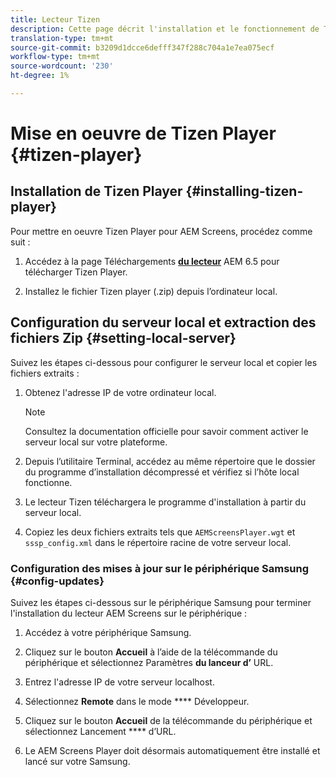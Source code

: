 ```yaml
---
title: Lecteur Tizen
description: Cette page décrit l'installation et le fonctionnement de Tizen Player.
translation-type: tm+mt
source-git-commit: b3209d1dcce6defff347f288c704a1e7ea075ecf
workflow-type: tm+mt
source-wordcount: '230'
ht-degree: 1%

---
```



# Mise en oeuvre de Tizen Player {#tizen-player}

## Installation de Tizen Player {#installing-tizen-player}

Pour mettre en oeuvre Tizen Player pour AEM Screens, procédez comme suit :

1. Accédez à la page Téléchargements [**du lecteur**](https://download.macromedia.com/screens/) AEM 6.5 pour télécharger Tizen Player.

1. Installez le fichier Tizen player (.zip) depuis l’ordinateur local.

## Configuration du serveur local et extraction des fichiers Zip {#setting-local-server}

Suivez les étapes ci-dessous pour configurer le serveur local et copier les fichiers extraits :

1. Obtenez l&#39;adresse IP de votre ordinateur local.
   >[!NOTE]
   >Consultez la documentation officielle pour savoir comment activer le serveur local sur votre plateforme.

1. Depuis l’utilitaire Terminal, accédez au même répertoire que le dossier du programme d’installation décompressé et vérifiez si l’hôte local fonctionne.

1. Le lecteur Tizen téléchargera le programme d&#39;installation à partir du serveur local.

1. Copiez les deux fichiers extraits tels que `AEMScreensPlayer.wgt` et `sssp_config.xml` dans le répertoire racine de votre serveur local.

### Configuration des mises à jour sur le périphérique Samsung {#config-updates}

Suivez les étapes ci-dessous sur le périphérique Samsung pour terminer l&#39;installation du lecteur AEM Screens sur le périphérique :

1. Accédez à votre périphérique Samsung.

1. Cliquez sur le bouton **Accueil** à l’aide de la télécommande du périphérique et sélectionnez Paramètres **du lanceur d’** URL.

1. Entrez l&#39;adresse IP de votre serveur localhost.

1. Sélectionnez **Remote** dans le mode **** Développeur.

1. Cliquez sur le bouton **Accueil** de la télécommande du périphérique et sélectionnez Lancement **** d’URL.

1. Le AEM Screens Player doit désormais automatiquement être installé et lancé sur votre Samsung.



